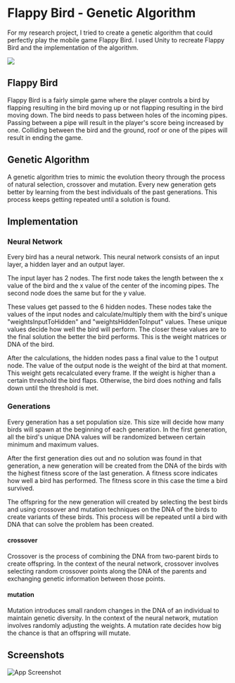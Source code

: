 
# Flappy Bird - Genetic Algorithm

For my research project, I tried to create a genetic algorithm that could perfectly play the mobile game Flappy Bird. I used Unity to recreate Flappy Bird and the implementation of the algorithm.

![](https://github.com/Howest-DAE-GD/gpp-researchtopic-KnipTang/blob/main/GIF.gif)

## Flappy Bird

Flappy Bird is a fairly simple game where the player controls a bird by flapping resulting in the bird moving up or not flapping resulting in the bird moving down. The bird needs to pass between holes of the incoming pipes. Passing between a pipe will result in the player's score being increased by one. Colliding between the bird and the ground, roof or one of the pipes will result in ending the game.
## Genetic Algorithm
A genetic algorithm tries to mimic the evolution theory through the process of natural selection, crossover and mutation. Every new generation gets better by learning from the best individuals of the past generations. This process keeps getting repeated until a solution is found. 
## Implementation

### Neural Network
Every bird has a neural network. This neural network consists of an input layer, a hidden layer and an output layer.

The input layer has 2 nodes. The first node takes the length between the x value of the bird and the x value of the center of the incoming pipes. The second node does the same but for the y value.

These values get passed to the 6 hidden nodes. These nodes take the values of the input nodes and calculate/multiply them with the bird's unique "weightsInputToHidden" and "weightsHiddenToInput" values. These unique values decide how well the bird will perform. The closer these values are to the final solution the better the bird performs. This is the weight matrices or DNA of the bird.

After the calculations, the hidden nodes pass a final value to the 1 output node. The value of the output node is the weight of the bird at that moment. This weight gets recalculated every frame. If the weight is higher than a certain threshold the bird flaps. Otherwise, the bird does nothing and falls down until the threshold is met.

### Generations
Every generation has a set population size. This size will decide how many birds will spawn at the beginning of each generation. In the first generation, all the bird's unique DNA values will be randomized between certain minimum and maximum values.

After the first generation dies out and no solution was found in that generation, a new generation will be created from the DNA of the birds with the highest fitness score of the last generation. A fitness score indicates how well a bird has performed. The fitness score in this case the time a bird survived.

The offspring for the new generation will created by selecting the best birds and using crossover and mutation techniques on the DNA of the birds to create variants of these birds. This process will be repeated until a bird with DNA that can solve the problem has been created.

#### crossover
Crossover is the process of combining the DNA from two-parent birds to create offspring. In the context of the neural network, crossover involves selecting random crossover points along the DNA of the parents and exchanging genetic information between those points.

#### mutation
Mutation introduces small random changes in the DNA of an individual to maintain genetic diversity. In the context of the neural network, mutation involves randomly adjusting the weights.
A mutation rate decides how big the chance is that an offspring will mutate.
## Screenshots

![App Screenshot](https://via.placeholder.com/468x300?text=App+Screenshot+Here)

